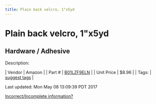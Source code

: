 ```yaml
---
title: Plain back velcro, 1"x5yd
---
```


# Plain back velcro, 1"x5yd
## Hardware / Adhesive
Description: 	 

| Vendor | Amazon | 
| Part # | [B01LZF9ELN](https://www.amazon.com/gp/product/B01LZF9ELN/ref=oh_aui_detailpage_o00_s00?ie=UTF8&psc=1) | 
| Unit Price | $8.96 | 
| Tags: | [suggest tags](https://docs.google.com/forms/d/e/1FAIpQLSeWyY8v3RgOty-MyWmh9U0iivNYN_molChYyS-0U-o-kOAv_g/viewform) | 

Last updated: Mon May 08 13:09:39 PDT 2017

 [Incorrect/Incomplete information?](https://docs.google.com/forms/d/e/1FAIpQLSeWyY8v3RgOty-MyWmh9U0iivNYN_molChYyS-0U-o-kOAv_g/viewform)